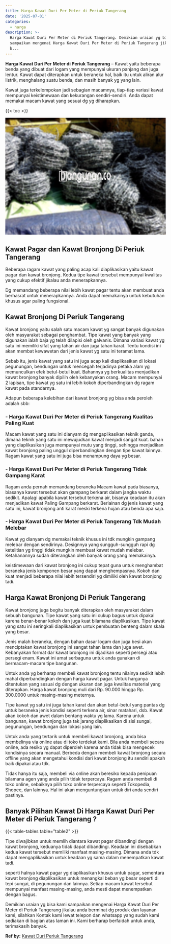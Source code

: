 ```yaml
---
title: Harga Kawat Duri Per Meter di Periuk Tangerang
date: '2025-07-01'
categories:
  - harga
description: >-
  Harga Kawat Duri Per Meter di Periuk Tangerang. Demikian uraian yg bisa kami
  sampaikan mengenai Harga Kawat Duri Per Meter di Periuk Tangerang jikalau anda
  b...
---
```


**Harga Kawat Duri Per Meter di Periuk Tangerang** – Kawat yaitu beberapa benda yang dibuat dari logam yang mempunyai ukuran panjang dan juga lentur. Kawat dapat diterapkan untuk beraneka hal, baik itu untuk aliran alur listrik, menghalang suatu benda, dan masih banyak yg yang lain.

Kawat juga terkelompokan jadi sebagian macamnya, tiap-tiap variasi kawat mempunyai keistimewaan dan kekurangan sendiri-sendiri. Anda dapat memakai macam kawat yang sesuai dg yg diharapkan.

{{< toc >}}

![Harga Kawat Duri Per Meter di Periuk Tangerang](/images/jual-kawat-murah28.png)

## Kawat Pagar dan Kawat Bronjong Di Periuk Tangerang

Beberapa ragam kawat yang paling acap kali diaplikasikan yaitu kawat pagar dan kawat bronjong. Kedua tipe kawat tersebut mempunyai kwalitas yang cukup efektif jikalau anda menerapkannya.

Dg memandang beberapa nilai lebih kawat pagar tentu akan membuat anda berhasrat untuk menerapkannya. Anda dapat memakainya untuk kebutuhan khusus agar paling fungsional.

## Kawat Bronjong Di Periuk Tangerang

Kawat bronjong yaitu salah satu macam kawat yg sangat banyak digunakan oleh masyarakat sebagai penghambat. Tipe kawat yang banyak yang digunakan ialah baja yg telah dilapisi oleh galvanis. Dimana variasi kawat yg satu ini memiliki sifat yang tahan air dan juga tahan karat. Tentu kondisi ini akan membat kewawetan dari jenis kawat yg satu ini teramat lama.

Sebab itu, jenis kawat yang satu ini juga acap kali diaplikasikan di lokasi pegunungan, bendungan untuk mencegah terjadinya petaka alam yg memunculkan efek betul-betul kuat. Bahannya yg berkualitas menjadikan kawat bronjong banyak dipilih oleh kebanyakan orang. Macam mempunyai 2 lapisan, tipe kawat yg satu ini lebih kokoh diperbandingkan dg ragam kawat pada standarnya.

Adapun beberapa kelebihan dari kawat bronjong yg bisa anda peroleh adalah sbb:

### \- Harga Kawat Duri Per Meter di Periuk Tangerang Kualitas Paling Kuat

Macam kawat yang satu ini dianyam dg mengaplikasikan teknik ganda, dimana teknik yang satu ini mewujudkan kawat menjadi sangat kuat. bahan yang diaplikasikan juga mempunyai mutu yang tinggi, sehingga menjadikan kawat bronjong paling unggul diperbandingkan dengan tipe kawat lainnya. Ragam kawat yang satu ini juga bisa menampung daya yg besar.

### \- Harga Kawat Duri Per Meter di Periuk Tangerang Tidak Gampang Karat

Ragam anda pernah memandang beraneka Macam kawat pada biasanya, biasanya kawat tersebut akan gampang berkarat dalam jangka waktu sedikit. Apalagi apabila kawat tersebut terkena air, bisanya keadaan itu akan menjadikan kawat Paling Gampang berkarat. Berlainan dg jenis kawat yang satu ini, kawat bronjong anti karat meski terkena hujan atau benda apa saja.

### \- Harga Kawat Duri Per Meter di Periuk Tangerang Tdk Mudah Melebar

Kawat yg dianyam dg memakai teknik khusus ini tdk mungkin gampang melebar dengan sendirinya. Designnya yang sungguh-sungguh rapi dg ketelitian yg tinggi tidak mungkin membuat kawat mudah melebar. Ketahanannya sudah diterangkan oleh banyak orang yang memakainya.

keistimewaan dari kawat bronjong ini cukup tepat guna untuk menghambat beraneka jenis komponen besar yang dapat menghempasnya. Kokoh dan kuat menjadi beberapa nilai lebih tersendiri yg dimiliki oleh kawat bronjong tadi.

## Harga Kawat Bronjong Di Periuk Tangerang

Kawat bronjong juga begitu banyak diterapkan oleh masyarakat dalam sebuah bangunan. Tipe kawat yang satu ini cukup bagus untuk dipakai karena benar-benar kokoh dan juga kuat bilamana diaplikasikan. Tipe kawat yang satu ini seringkali diaplikasikan untuk pembuatan benteng dalam skala yang besar.

Jenis malah beraneka, dengan bahan dasar logam dan juga besi akan menciptakan kawat bronjong ini sangat tahan lama dan juga awet. Kebanyakan format dar kawat bronjong ini dijadikan seperti persegi atau persegi enam. Kawat ini amat serbaguna untuk anda gunakan di bermacam-macam tipe bangunan.

Untuk anda yg berharap membeli kawat bronjong tentu nilainya sedikit lebih mahal diperbandingkan dengan harga kawat pagar. Untuk harganya ditentukan yang sesuai dg dengan ukuran dan juga kwalitas material yang diterapkan. Harga kawat bronjong muli dari Rp. 90.000 hingga Rp. 300.0000 untuk masing-masing meternya.

Tipe kawat yg satu ini juga tahan karat dan akan betul-betul yang pantas dg untuk beraneka jenis kondisi seperti terkena air, sinar matahari, dsb. Kawat akan kokoh dan awet dalam bentang waktu yg lama. Karena untuk bangunan, kawat bronjong juga tak jarang diaplikasikan di sisi sungai, pegunungan, bendungan dan lokasi yang lain.

Untuk anda yang tertarik untuk membeli kawat bronjong, anda bisa membelinya via online atau di toko terdekat kami. Bila anda membeli secara online, ada resiko yg dapat diperoleh karena anda tidak bisa mengecek kondisinya secara manual. Berbeda dengan membeli kawat bronjong secara offline yang akan mengetahui kondisi dari kawat bronjong itu sendiri apakah baik dipakai atau tdk.

Tidak hanya itu saja, membeli via online akan beresiko kepada penipuan bilamana agen yang anda pilih tidak terpercaya. Ragam anda membeli di toko online, sebaiknya pilih toko online terpercaya seperti Tokopedia, Shopee, dan lainnya. Hal ini akan menguntungkan untuk diri anda sendiri pastinya.

## Banyak Pilihan Kawat Di Harga Kawat Duri Per Meter di Periuk Tangerang ?

{{< table-tables table="table2" >}}

Tipe diwajibkan untuk memlih diantara kawat pagar dibandingi dengan kawat bronjong, keduanya tidak dapat dibandingi. Keadaan ini disebabkan kedua kawat tersebut memiliki manfaat masing-masing. Dimana anda tdk dapat mengaplikasikan untuk keadaan yg sama dalam menempatkan kawat tadi.

seperti halnya kawat pagar yg diaplikasikan khusus untuk pagar, sementara kawat bronjong diaplikasikan untuk menangkal beban yg besar seperti di tepi sungai, di pegunungan dan lainnya. Setiap macam kawat tersebut mempunyai manfaat masing-masing, anda mesti dapat menempatkan dengan bagus.

Demikian uraian yg bisa kami sampaikan mengenai Harga Kawat Duri Per Meter di Periuk Tangerang jikalau anda berminat dg produk dan layanan kami, silahkan Kontak kami lewat telepon dan whatsapp yang sudah kami sediakan di bagian atas laman ini. Kami berharap berfaidah untuk anda, terimakasih banyak.

**Ref by:** [Kawat Duri Periuk Tangerang](https://id.wikipedia.org/wiki/Kawat)
